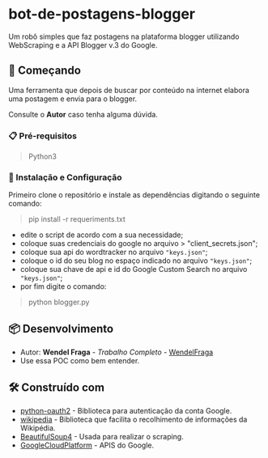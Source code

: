 # bot-de-postagens-blogger
Um robô simples que faz postagens na plataforma blogger utilizando WebScraping e a API Blogger v.3 do Google.


## 🚀 Começando

Uma ferramenta que depois de buscar por conteúdo na internet elabora uma postagem e envia para o blogger.

Consulte o **Autor** caso tenha alguma dúvida.

### 📋 Pré-requisitos

> Python3


### 🔧 Instalação e Configuração

Primeiro clone o repositório e instale as dependências digitando o seguinte comando:

> pip install -r requeriments.txt

* edite o script de acordo com a sua necessidade;
* coloque suas credenciais do google no arquivo > "client_secrets.json";
* coloque sua api do wordtracker no arquivo ` "keys.json" `;
* coloque o id do seu blog no espaço indicado no arquivo ` "keys.json" `; 
* coloque sua chave de api e id do Google Custom Search no arquivo ` "keys.json" `;
* por fim digite o comando:

> python blogger.py 


## 📦 Desenvolvimento

* Autor: **Wendel Fraga** - *Trabalho Completo* - [WendelFraga](https://github.com/wendelfraga)
* Use essa POC como bem entender.

## 🛠️ Construído com


* [python-oauth2](https://python-oauth2.readthedocs.io/en/latest/) - Biblioteca para autenticação da conta Google.
* [wikipedia](https://wikipedia.readthedocs.io/en/latest/) - Biblioteca que facilita o recolhimento de informações da Wikipédia.
* [BeautifulSoup4](https://www.crummy.com/software/BeautifulSoup/bs4/doc/) - Usada para realizar o scraping.
* [GoogleCloudPlatform](https://console.cloud.google.com/) - APIS do Google.


